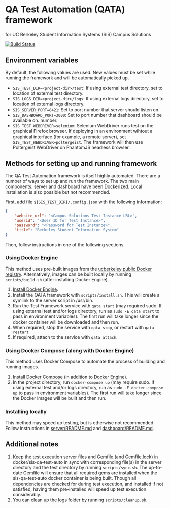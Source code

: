 # QA Test Automation (QATA) framework
for UC Berkeley Student Information Systems (SIS) Campus Solutions

[![Build Status](https://travis-ci.org/ucberkeley/sis-qa-test-auto.svg)](https://travis-ci.org/ucberkeley/sis-qa-test-auto)


## Environment variables
By default, the following values are used. New values must be set while running the framework
and will be automatically picked up.

* `SIS_TEST_DIR=<project-dir>/test`: If using external test directory, set to location of
external test directory.
* `SIS_LOGS_DIR=<project-dir>/logs`: If using external logs directory, set to location of
external logs directory.
* `SIS_SERVER_PORT=8421`: Set to port number that server should listen on.
* `SIS_DASHBOARD_PORT=3000`: Set to port number that dashboard should be available on.
number.
* `SIS_TEST_WEBDRIVER=selenium`: Selenium WebDriver runs test on the graphical Firefox browser.
If deploying in an environment wihtout a graphical interface (for example, a remote server), set
`SIS_TEST_WEBDRIVER=poltergeist`. The framework will then use Poltergeist WebDriver on PhantomJS
headless browser.


## Methods for setting up and running framework
The QA Test Automation framework is itself highly automated. There are a number of ways to set
up and run the framework. The two main components: server and dashboard have been
[Docker](https://www.docker.com/)ized. Local installation is also possible but not recommended.

First, add file `${SIS_TEST_DIR}/.config.json` with the following information:

   ```json
   {
       "website_url": "<Campus Solutions Test Instance URL>",
       "userid": "<User ID for Test Instance>",
       "password": "<Password for Test Instance>",
       "title": "Berkeley Student Information System"
   }
   ```

Then, follow instructions in one of the following sections.

### Using Docker Engine
This method uses pre-built images from the
[ucberkeley public Docker registry](https://hub.docker.com/r/ucberkeley/). Alternatively, images
can be built locally by running `scripts/build.sh` (after installing Docker Engine).

1. [Install Docker Engine](https://docs.docker.com/installation/).
1. Install the QATA framework with `scripts/install.sh`. This will create a symlink to the server
script in /usr/bin.
1. Run the Test Framework service with `qata start` (may required sudo. If using external test
and/or logs directory, run as `sudo -E qata start` to pass in environment variables). The first
run will take longer since the docker container will be downloaded and then run.
1. When required, stop the service with `qata stop`, or restart with `qata restart`
1. If required, attach to the service with `qata attach`.

### Using Docker Compose (along with Docker Engine)
This method uses Docker Compose to automate the process of building and running images.

1. [Install Docker Compose](https://docs.docker.com/compose/install/) (in addition to [Docker
Engine](https://docs.docker.com/installation/)).
1. In the project directory, run `docker-compose up` (may require sudo. If using external test
and/or logs directory, run as `sudo -E docker-compose up` to pass in environment variables). The
first run will take longer since the Docker images will be built and then run.

### Installing locally
This method may speed up testing, but is otherwise not recommended. Follow instructions in
[server/README.md](server/README.md) and [dashboard/README.md](dashboard/README.md).

## Additional notes
1. Keep the test execution server files and Gemfile (and Gemfile.lock) in docker/sis-qa-test-auto
in sync with corresponding file(s) in the server directory and the test directory by running
`scripts/sync.sh`. The up-to-date Gemfile will ensure that all required gems are installed when
the sis-qa-test-auto docker container is being built. Though all dependencies are checked for
during test execution, and installed if not satisfied, having them pre-installed will speed up
test execution considerably.
1. You can clean up the logs folder by running `scripts/cleanup.sh`.

